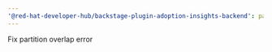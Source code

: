 ```yaml
---
'@red-hat-developer-hub/backstage-plugin-adoption-insights-backend': patch
---
```


Fix partition overlap error

